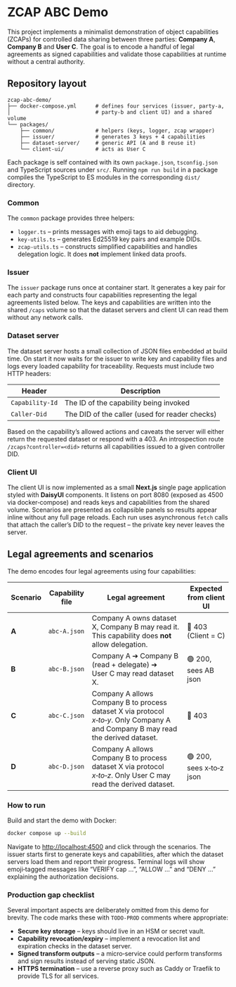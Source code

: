 # ZCAP ABC Demo

This project implements a minimalist demonstration of object
capabilities (ZCAPs) for controlled data sharing between three
parties: **Company A**, **Company B** and **User C**.  The goal is to
encode a handful of legal agreements as signed capabilities and
validate those capabilities at runtime without a central authority.

## Repository layout

```
zcap-abc-demo/
├── docker-compose.yml      # defines four services (issuer, party‑a,
│                           # party‑b and client UI) and a shared volume
└── packages/
    ├── common/             # helpers (keys, logger, zcap wrapper)
    ├── issuer/             # generates 3 keys + 4 capabilities
    ├── dataset-server/     # generic API (A and B reuse it)
    └── client-ui/          # acts as User C
```

Each package is self contained with its own `package.json`,
`tsconfig.json` and TypeScript sources under `src/`.  Running `npm run
build` in a package compiles the TypeScript to ES modules in the
corresponding `dist/` directory.

### Common

The `common` package provides three helpers:

* `logger.ts` – prints messages with emoji tags to aid debugging.
* `key-utils.ts` – generates Ed25519 key pairs and example DIDs.
* `zcap-utils.ts` – constructs simplified capabilities and handles
  delegation logic.  It does **not** implement linked data proofs.

### Issuer

The `issuer` package runs once at container start.  It generates a
key pair for each party and constructs four capabilities representing
the legal agreements listed below.  The keys and capabilities are
written into the shared `/caps` volume so that the dataset servers and
client UI can read them without any network calls.

### Dataset server

The dataset server hosts a small collection of JSON files embedded at
build time.  On start it now waits for the issuer to write key and
capability files and logs every loaded capability for traceability.
Requests must include two HTTP headers:

| Header         | Description                                                    |
|---------------|----------------------------------------------------------------|
| `Capability‑Id` | The ID of the capability being invoked                        |
| `Caller‑Did`   | The DID of the caller (used for reader checks)                |

Based on the capability’s allowed actions and caveats the server will
either return the requested dataset or respond with a 403.  An
introspection route `/zcaps?controller=<did>` returns all capabilities
issued to a given controller DID.

### Client UI

The client UI is now implemented as a small **Next.js** single page
application styled with **DaisyUI** components.  It listens on port 8080
(exposed as 4500 via docker‑compose) and reads keys and capabilities from
the shared volume.  Scenarios are presented as collapsible panels so
results appear inline without any full page reloads.  Each run uses
asynchronous `fetch` calls that attach the caller’s DID to the request –
the private key never leaves the server.

## Legal agreements and scenarios

The demo encodes four legal agreements using four capabilities:

| Scenario | Capability file | Legal agreement                                                                | Expected from client UI |
|---------|-----------------|--------------------------------------------------------------------------------|-------------------------|
| **A**   | `abc-A.json`    | Company A owns dataset X, Company B may read it.  This capability does **not** allow delegation. | 🔴 403 (Client = C) |
| **B**   | `abc-B.json`    | Company A ➔ Company B (read + delegate) ➔ User C may read dataset X.                             | 🟢 200, sees AB json |
| **C**   | `abc-C.json`    | Company A allows Company B to process dataset X via protocol *x‑to‑y*.  Only Company A and Company B may read the derived dataset. | 🔴 403 |
| **D**   | `abc-D.json`    | Company A allows Company B to process dataset X via protocol *x‑to‑z*.  Only User C may read the derived dataset.                | 🟢 200, sees x‑to‑z json |

### How to run

Build and start the demo with Docker:

```sh
docker compose up --build
```

Navigate to [http://localhost:4500](http://localhost:4500) and click
through the scenarios.  The issuer starts first to generate keys and
capabilities, after which the dataset servers load them and report
their progress.  Terminal logs will show emoji‑tagged messages like
“VERIFY cap …”, “ALLOW …” and “DENY …” explaining the authorization
decisions.

### Production gap checklist

Several important aspects are deliberately omitted from this demo for
brevity.  The code marks these with `TODO‑PROD` comments where
appropriate:

* **Secure key storage** – keys should live in an HSM or secret vault.
* **Capability revocation/expiry** – implement a revocation list and
  expiration checks in the dataset server.
* **Signed transform outputs** – a micro‑service could perform
  transforms and sign results instead of serving static JSON.
* **HTTPS termination** – use a reverse proxy such as Caddy or
  Traefik to provide TLS for all services.
